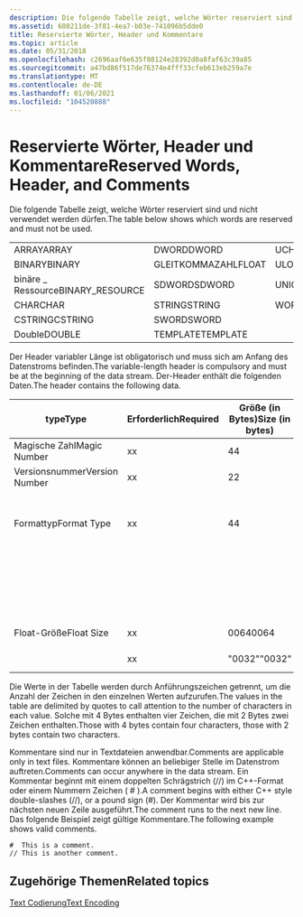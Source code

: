 ```yaml
---
description: Die folgende Tabelle zeigt, welche Wörter reserviert sind und nicht verwendet werden dürfen.
ms.assetid: 680211de-3f81-4ea7-b03e-741096b5dde0
title: Reservierte Wörter, Header und Kommentare
ms.topic: article
ms.date: 05/31/2018
ms.openlocfilehash: c2696aaf6e635f08124e28392d0a8faf63c39a85
ms.sourcegitcommit: a47bd86f517de76374e4fff33cfeb613eb259a7e
ms.translationtype: MT
ms.contentlocale: de-DE
ms.lasthandoff: 01/06/2021
ms.locfileid: "104520888"
---
```

# <a name="reserved-words-header-and-comments"></a><span data-ttu-id="dc65c-103">Reservierte Wörter, Header und Kommentare</span><span class="sxs-lookup"><span data-stu-id="dc65c-103">Reserved Words, Header, and Comments</span></span>

<span data-ttu-id="dc65c-104">Die folgende Tabelle zeigt, welche Wörter reserviert sind und nicht verwendet werden dürfen.</span><span class="sxs-lookup"><span data-stu-id="dc65c-104">The table below shows which words are reserved and must not be used.</span></span>



|                  |          |           |
|------------------|----------|-----------|
| <span data-ttu-id="dc65c-105">ARRAY</span><span class="sxs-lookup"><span data-stu-id="dc65c-105">ARRAY</span></span>            | <span data-ttu-id="dc65c-106">DWORD</span><span class="sxs-lookup"><span data-stu-id="dc65c-106">DWORD</span></span>    | <span data-ttu-id="dc65c-107">UCHAR</span><span class="sxs-lookup"><span data-stu-id="dc65c-107">UCHAR</span></span>     |
| <span data-ttu-id="dc65c-108">BINARY</span><span class="sxs-lookup"><span data-stu-id="dc65c-108">BINARY</span></span>           | <span data-ttu-id="dc65c-109">GLEITKOMMAZAHL</span><span class="sxs-lookup"><span data-stu-id="dc65c-109">FLOAT</span></span>    | <span data-ttu-id="dc65c-110">ULONGLONG</span><span class="sxs-lookup"><span data-stu-id="dc65c-110">ULONGLONG</span></span> |
| <span data-ttu-id="dc65c-111">binäre \_ Ressource</span><span class="sxs-lookup"><span data-stu-id="dc65c-111">BINARY\_RESOURCE</span></span> | <span data-ttu-id="dc65c-112">SDWORD</span><span class="sxs-lookup"><span data-stu-id="dc65c-112">SDWORD</span></span>   | <span data-ttu-id="dc65c-113">UNICODE</span><span class="sxs-lookup"><span data-stu-id="dc65c-113">UNICODE</span></span>   |
| <span data-ttu-id="dc65c-114">CHAR</span><span class="sxs-lookup"><span data-stu-id="dc65c-114">CHAR</span></span>             | <span data-ttu-id="dc65c-115">STRING</span><span class="sxs-lookup"><span data-stu-id="dc65c-115">STRING</span></span>   | <span data-ttu-id="dc65c-116">WORD</span><span class="sxs-lookup"><span data-stu-id="dc65c-116">WORD</span></span>      |
| <span data-ttu-id="dc65c-117">CSTRING</span><span class="sxs-lookup"><span data-stu-id="dc65c-117">CSTRING</span></span>          | <span data-ttu-id="dc65c-118">SWORD</span><span class="sxs-lookup"><span data-stu-id="dc65c-118">SWORD</span></span>    |           |
| <span data-ttu-id="dc65c-119">Double</span><span class="sxs-lookup"><span data-stu-id="dc65c-119">DOUBLE</span></span>           | <span data-ttu-id="dc65c-120">TEMPLATE</span><span class="sxs-lookup"><span data-stu-id="dc65c-120">TEMPLATE</span></span> |           |



 

<span data-ttu-id="dc65c-121">Der Header variabler Länge ist obligatorisch und muss sich am Anfang des Datenstroms befinden.</span><span class="sxs-lookup"><span data-stu-id="dc65c-121">The variable-length header is compulsory and must be at the beginning of the data stream.</span></span> <span data-ttu-id="dc65c-122">Der-Header enthält die folgenden Daten.</span><span class="sxs-lookup"><span data-stu-id="dc65c-122">The header contains the following data.</span></span>



| <span data-ttu-id="dc65c-123">type</span><span class="sxs-lookup"><span data-stu-id="dc65c-123">Type</span></span>           | <span data-ttu-id="dc65c-124">Erforderlich</span><span class="sxs-lookup"><span data-stu-id="dc65c-124">Required</span></span> | <span data-ttu-id="dc65c-125">Größe (in Bytes)</span><span class="sxs-lookup"><span data-stu-id="dc65c-125">Size (in bytes)</span></span> | <span data-ttu-id="dc65c-126">Wert</span><span class="sxs-lookup"><span data-stu-id="dc65c-126">Value</span></span> | <span data-ttu-id="dc65c-127">BESCHREIBUNG</span><span class="sxs-lookup"><span data-stu-id="dc65c-127">Description</span></span>                  |
|----------------|----------|-----------------|-------|------------------------------|
| <span data-ttu-id="dc65c-128">Magische Zahl</span><span class="sxs-lookup"><span data-stu-id="dc65c-128">Magic Number</span></span>   | <span data-ttu-id="dc65c-129">x</span><span class="sxs-lookup"><span data-stu-id="dc65c-129">x</span></span>        | <span data-ttu-id="dc65c-130">4</span><span class="sxs-lookup"><span data-stu-id="dc65c-130">4</span></span>               | <span data-ttu-id="dc65c-131">XOF</span><span class="sxs-lookup"><span data-stu-id="dc65c-131">xof</span></span>   |                              |
| <span data-ttu-id="dc65c-132">Versionsnummer</span><span class="sxs-lookup"><span data-stu-id="dc65c-132">Version Number</span></span> | <span data-ttu-id="dc65c-133">x</span><span class="sxs-lookup"><span data-stu-id="dc65c-133">x</span></span>        | <span data-ttu-id="dc65c-134">2</span><span class="sxs-lookup"><span data-stu-id="dc65c-134">2</span></span>               | <span data-ttu-id="dc65c-135">03</span><span class="sxs-lookup"><span data-stu-id="dc65c-135">03</span></span>    | <span data-ttu-id="dc65c-136">Hauptversion 3</span><span class="sxs-lookup"><span data-stu-id="dc65c-136">Major version 3</span></span>              |
|                |          |                 | <span data-ttu-id="dc65c-137">03</span><span class="sxs-lookup"><span data-stu-id="dc65c-137">03</span></span>    | <span data-ttu-id="dc65c-138">Neben Version 3</span><span class="sxs-lookup"><span data-stu-id="dc65c-138">Minor version 3</span></span>              |
| <span data-ttu-id="dc65c-139">Formattyp</span><span class="sxs-lookup"><span data-stu-id="dc65c-139">Format Type</span></span>    | <span data-ttu-id="dc65c-140">x</span><span class="sxs-lookup"><span data-stu-id="dc65c-140">x</span></span>        | <span data-ttu-id="dc65c-141">4</span><span class="sxs-lookup"><span data-stu-id="dc65c-141">4</span></span>               | <span data-ttu-id="dc65c-142">txt</span><span class="sxs-lookup"><span data-stu-id="dc65c-142">txt</span></span>   | <span data-ttu-id="dc65c-143">Textdatei</span><span class="sxs-lookup"><span data-stu-id="dc65c-143">Text File</span></span>                    |
|                |          |                 | <span data-ttu-id="dc65c-144">bin</span><span class="sxs-lookup"><span data-stu-id="dc65c-144">bin</span></span>   | <span data-ttu-id="dc65c-145">Binärdatei</span><span class="sxs-lookup"><span data-stu-id="dc65c-145">Binary file</span></span>                  |
|                |          |                 | <span data-ttu-id="dc65c-146">übernehmen</span><span class="sxs-lookup"><span data-stu-id="dc65c-146">tzip</span></span>  | <span data-ttu-id="dc65c-147">Mit mszip komprimierte Textdatei</span><span class="sxs-lookup"><span data-stu-id="dc65c-147">MSZip compressed text file</span></span>   |
|                |          |                 | <span data-ttu-id="dc65c-148">bzip-Datei</span><span class="sxs-lookup"><span data-stu-id="dc65c-148">bzip</span></span>  | <span data-ttu-id="dc65c-149">Mit mszip komprimierte Binärdatei</span><span class="sxs-lookup"><span data-stu-id="dc65c-149">MSZip compressed binary file</span></span> |
| <span data-ttu-id="dc65c-150">Float-Größe</span><span class="sxs-lookup"><span data-stu-id="dc65c-150">Float Size</span></span>     | <span data-ttu-id="dc65c-151">x</span><span class="sxs-lookup"><span data-stu-id="dc65c-151">x</span></span>        | <span data-ttu-id="dc65c-152">0064</span><span class="sxs-lookup"><span data-stu-id="dc65c-152">0064</span></span>            |       | <span data-ttu-id="dc65c-153">64-Bit-Gleit Komma Zahlen</span><span class="sxs-lookup"><span data-stu-id="dc65c-153">64-bit floats</span></span>                |
|                | <span data-ttu-id="dc65c-154">x</span><span class="sxs-lookup"><span data-stu-id="dc65c-154">x</span></span>        | <span data-ttu-id="dc65c-155">"0032"</span><span class="sxs-lookup"><span data-stu-id="dc65c-155">"0032"</span></span>          |       | <span data-ttu-id="dc65c-156">32-Bit-Gleit Komma Zahlen</span><span class="sxs-lookup"><span data-stu-id="dc65c-156">32-bit floats</span></span>                |



 

<span data-ttu-id="dc65c-157">Die Werte in der Tabelle werden durch Anführungszeichen getrennt, um die Anzahl der Zeichen in den einzelnen Werten aufzurufen.</span><span class="sxs-lookup"><span data-stu-id="dc65c-157">The values in the table are delimited by quotes to call attention to the number of characters in each value.</span></span> <span data-ttu-id="dc65c-158">Solche mit 4 Bytes enthalten vier Zeichen, die mit 2 Bytes zwei Zeichen enthalten.</span><span class="sxs-lookup"><span data-stu-id="dc65c-158">Those with 4 bytes contain four characters, those with 2 bytes contain two characters.</span></span>

<span data-ttu-id="dc65c-159">Kommentare sind nur in Textdateien anwendbar.</span><span class="sxs-lookup"><span data-stu-id="dc65c-159">Comments are applicable only in text files.</span></span> <span data-ttu-id="dc65c-160">Kommentare können an beliebiger Stelle im Datenstrom auftreten.</span><span class="sxs-lookup"><span data-stu-id="dc65c-160">Comments can occur anywhere in the data stream.</span></span> <span data-ttu-id="dc65c-161">Ein Kommentar beginnt mit einem doppelten Schrägstrich (//) im C++-Format oder einem Nummern Zeichen ( \# ).</span><span class="sxs-lookup"><span data-stu-id="dc65c-161">A comment begins with either C++ style double-slashes (//), or a pound sign (\#).</span></span> <span data-ttu-id="dc65c-162">Der Kommentar wird bis zur nächsten neuen Zeile ausgeführt.</span><span class="sxs-lookup"><span data-stu-id="dc65c-162">The comment runs to the next new line.</span></span> <span data-ttu-id="dc65c-163">Das folgende Beispiel zeigt gültige Kommentare.</span><span class="sxs-lookup"><span data-stu-id="dc65c-163">The following example shows valid comments.</span></span>


```
#  This is a comment.
// This is another comment.
```



## <a name="related-topics"></a><span data-ttu-id="dc65c-164">Zugehörige Themen</span><span class="sxs-lookup"><span data-stu-id="dc65c-164">Related topics</span></span>

<dl> <dt>

[<span data-ttu-id="dc65c-165">Text Codierung</span><span class="sxs-lookup"><span data-stu-id="dc65c-165">Text Encoding</span></span>](text-encoding.md)
</dt> </dl>

 

 




